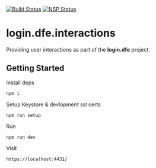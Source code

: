 [![Build Status](https://travis-ci.org/DFE-Digital/login.dfe.interactions.svg?branch=master)](https://travis-ci.org/DFE-Digital/login.dfe.interactions)
[![NSP Status](https://nodesecurity.io/orgs/dfe-digital/projects/6b80146a-c29c-4ab7-bcdc-a35da866455b/badge)](https://nodesecurity.io/orgs/dfe-digital/projects/6b80146a-c29c-4ab7-bcdc-a35da866455b)

# login.dfe.interactions
Providing user interactions as part of the **login.dfe** project.

## Getting Started

Install deps
```
npm i
```

Setup Keystore & devlopment ssl certs
```
npm run setup
```

Run
```
npm run dev
```

Visit
```
https://localhost:4431/
```
